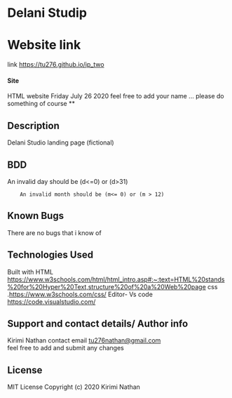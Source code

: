 # Delani Studip
# Website link
link https://tu276.github.io/ip_two
#### Site
HTML website Friday July 26 2020
feel free to add your name ... please do something of course **
## Description
 Delani Studio landing page (fictional)
## BDD
An invalid day should be (d<=0) or (d>31)

        An invalid month should be (m<= 0) or (m > 12)  

## Known Bugs
There are no bugs that i know of  
## Technologies Used
Built with HTML https://www.w3schools.com/html/html_intro.asp#:~:text=HTML%20stands%20for%20Hyper%20Text,structure%20of%20a%20Web%20page
css .https://www.w3schools.com/css/
Editor- Vs code https://code.visualstudio.com/
## Support and contact details/ Author info
Kirimi Nathan 
contact email tu276nathan@gmail.com   
feel free to add and submit any changes 
## License
MIT License
Copyright (c) 2020 Kirimi Nathan 
  
